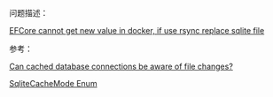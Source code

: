 问题描述：

[EFCore cannot get new value in docker, if use rsync replace sqlite file](https://github.com/dotnet/efcore/issues/29302)





参考：

[Can cached database connections be aware of file changes?](https://github.com/TryGhost/node-sqlite3/issues/1277)

[SqliteCacheMode Enum](https://learn.microsoft.com/en-us/dotnet/api/microsoft.data.sqlite.sqlitecachemode?view=msdata-sqlite-6.0.0)

